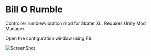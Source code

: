 # Bill O Rumble
 
Controller rumble/vibration mod for Skater XL. Requires Unity Mod Manager.

Open the configuration window using F9. 

![ScreenShot](https://i.imgur.com/ARamwDB.jpg)
